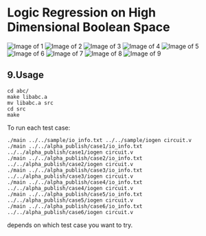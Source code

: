 # Logic Regression on High Dimensional Boolean Space
![Image of 1](https://github.com/Andy19961017/logic_regression/blob/master/images/1_.png)
![Image of 2](https://github.com/Andy19961017/logic_regression/blob/master/images/2.png)
![Image of 3](https://github.com/Andy19961017/logic_regression/blob/master/images/3.png)
![Image of 4](https://github.com/Andy19961017/logic_regression/blob/master/images/4.png)
![Image of 5](https://github.com/Andy19961017/logic_regression/blob/master/images/5.png)
![Image of 6](https://github.com/Andy19961017/logic_regression/blob/master/images/6.png)
![Image of 7](https://github.com/Andy19961017/logic_regression/blob/master/images/7.png)
![Image of 8](https://github.com/Andy19961017/logic_regression/blob/master/images/8.png)
![Image of 9](https://github.com/Andy19961017/logic_regression/blob/master/images/9.png)
## 9.Usage  
```
cd abc/  
make libabc.a  
mv libabc.a src  
cd src  
make  
```
To run each test case:  
```
./main ../../sample/io_info.txt ../../sample/iogen circuit.v  
./main ../../alpha_publish/case1/io_info.txt ../../alpha_publish/case1/iogen circuit.v  
./main ../../alpha_publish/case2/io_info.txt ../../alpha_publish/case2/iogen circuit.v  
./main ../../alpha_publish/case3/io_info.txt ../../alpha_publish/case3/iogen circuit.v  
./main ../../alpha_publish/case4/io_info.txt ../../alpha_publish/case4/iogen circuit.v  
./main ../../alpha_publish/case5/io_info.txt ../../alpha_publish/case5/iogen circuit.v  
./main ../../alpha_publish/case6/io_info.txt ../../alpha_publish/case6/iogen circuit.v  
```
depends on which test case you want to try.  